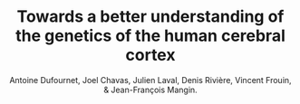 ---
author: Antoine Dufournet, Joel Chavas, Julien Laval, Denis Rivière, Vincent Frouin, & Jean-François Mangin.
title: Towards a better understanding of the genetics of the human cerebral cortex
year: 2025
type: inproceedings
booktitle: ISBI 2025
team: yes
---